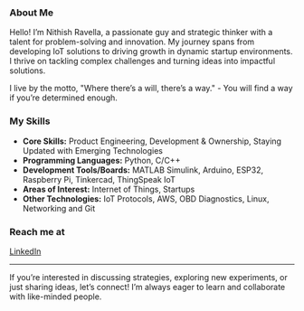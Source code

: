 ### About Me
Hello! I’m Nithish Ravella, a passionate guy and strategic thinker with a talent for problem-solving and innovation. My journey spans from developing IoT solutions to driving growth in dynamic startup environments. I thrive on tackling complex challenges and turning ideas into impactful solutions.

I live by the motto, "Where there’s a will, there’s a way." - You will find a way if you’re determined enough. 

### My Skills
- **Core Skills:** Product Engineering, Development & Ownership, Staying Updated with Emerging Technologies  
- **Programming Languages:** Python, C/C++  
- **Development Tools/Boards:** MATLAB Simulink, Arduino, ESP32, Raspberry Pi, Tinkercad, ThingSpeak IoT  
- **Areas of Interest:** Internet of Things, Startups  
- **Other Technologies:** IoT Protocols, AWS, OBD Diagnostics, Linux, Networking and Git  

### Reach me at
[LinkedIn](https://www.linkedin.com/in/nithishravella/)

---

If you’re interested in discussing strategies, exploring new experiments, or just sharing ideas, let’s connect! I’m always eager to learn and collaborate with like-minded people.
